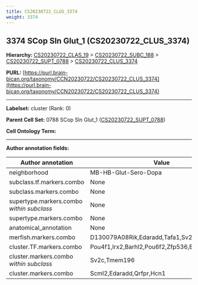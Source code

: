 ```yaml
---
title: CS20230722_CLUS_3374
weight: 3374
---
```

## 3374 SCop Sln Glut_1 (CS20230722_CLUS_3374)
<b>Hierarchy: </b>
[CS20230722_CLAS_19](../CS20230722_CLAS_19) >
[CS20230722_SUBC_188](../CS20230722_SUBC_188) >
[CS20230722_SUPT_0788](../CS20230722_SUPT_0788) >
[CS20230722_CLUS_3374](../CS20230722_CLUS_3374)

**PURL:** [https://purl.brain-bican.org/taxonomy/CCN20230722/CS20230722_CLUS_3374](https://purl.brain-bican.org/taxonomy/CCN20230722/CS20230722_CLUS_3374)

---


**Labelset:** cluster (Rank: 0)

**Parent Cell Set:** 0788 SCop Sln Glut_1 ([CS20230722_SUPT_0788](../CS20230722_SUPT_0788))



**Cell Ontology Term:** 

[MARKER GENES.]: #


---

[TRANSFERRED ANNOTATIONS.]: #


[AUTHOR ANNOTATION FIELDS.]: #


**Author annotation fields:**

| Author annotation | Value |
|-------------------|-------|
|neighborhood|MB-HB-Glut-Sero-Dopa|
|subclass.tf.markers.combo|None|
|subclass.markers.combo|None|
|supertype.markers.combo _within subclass_|None|
|supertype.markers.combo|None|
|anatomical_annotation|None|
|merfish.markers.combo|D130079A08Rik,Edaradd,Tafa1,Sv2c,Pou6f2,Drd5|
|cluster.TF.markers.combo|Pou4f1,Irx2,Barhl2,Pou6f2,Zfp536,Bcl11b|
|cluster.markers.combo _within subclass_|Sv2c,Tmem196|
|cluster.markers.combo|Scml2,Edaradd,Qrfpr,Hcn1|
